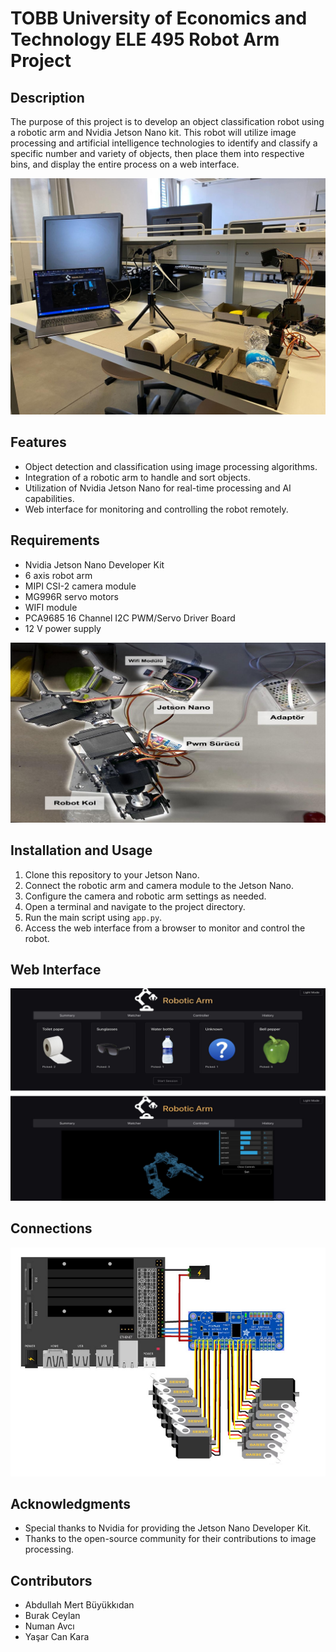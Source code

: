 # TOBB University of Economics and Technology ELE 495 Robot Arm Project

## Description
The purpose of this project is to develop an object classification robot using a robotic arm and Nvidia Jetson Nano kit. This robot will utilize image processing and artificial intelligence technologies to identify and classify a specific number and variety of objects, then place them into respective bins, and display the entire process on a web interface.


![Robot Arm Project](sources/proje5.jpg)


## Features
- Object detection and classification using image processing algorithms.
- Integration of a robotic arm to handle and sort objects.
- Utilization of Nvidia Jetson Nano for real-time processing and AI capabilities.
- Web interface for monitoring and controlling the robot remotely.

## Requirements
- Nvidia Jetson Nano Developer Kit
- 6 axis robot arm 
- MIPI CSI-2 camera module
- MG996R servo motors
- WIFI module
- PCA9685 16 Channel I2C PWM/Servo Driver Board
- 12 V power supply


![Requirements](sources/proje1.png)


## Installation and Usage
1. Clone this repository to your Jetson Nano.
2. Connect the robotic arm and camera module to the Jetson Nano.
3. Configure the camera and robotic arm settings as needed.
4. Open a terminal and navigate to the project directory.
5. Run the main script using `app.py`.
6. Access the web interface from a browser to monitor and control the robot.


## Web Interface 


![Web Interface](sources/proje2.png)

## Connections


![Web Interface](sources/proje4.png)

## Acknowledgments
- Special thanks to Nvidia for providing the Jetson Nano Developer Kit.
- Thanks to the open-source community for their contributions to image processing.

## Contributors
- Abdullah Mert Büyükkıdan
- Burak Ceylan
- Numan Avcı
- Yaşar Can Kara
